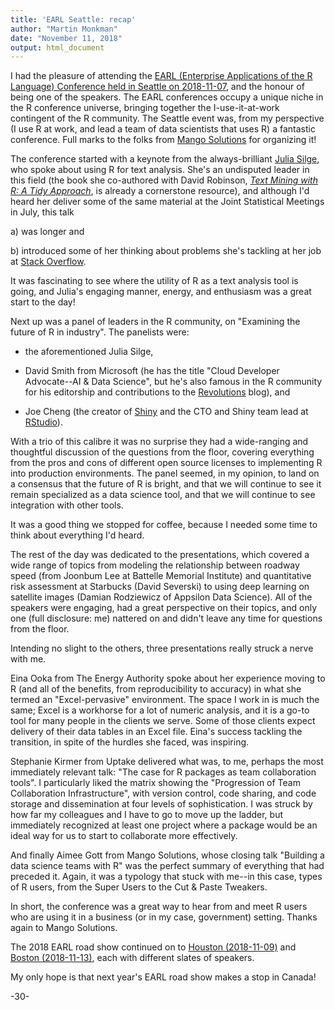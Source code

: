 ```yaml
---
title: 'EARL Seattle: recap'
author: "Martin Monkman"
date: "November 11, 2018"
output: html_document
---
```

<!--
Copyright 2018 Province of British Columbia

This work is licensed under the Creative Commons Attribution 4.0 International License.
To view a copy of this license, visit http://creativecommons.org/licenses/by/4.0/.
-->


I had the pleasure of attending the [EARL (Enterprise Applications of the R Language) Conference held in Seattle on 2018-11-07](https://earlconf.com/2018/seattle/), and the honour of being one of the speakers. The EARL conferences occupy a unique niche in the R conference universe, bringing together the I-use-it-at-work contingent of the R community. The Seattle event was, from my perspective (I use R at work, and lead a team of data scientists that uses R) a fantastic conference. Full marks to the folks from [Mango Solutions](https://www.mango-solutions.com/) for organizing it!

The conference started with a keynote from the always-brilliant [Julia Silge](https://juliasilge.com/), who spoke about using R for text analysis. She's an undisputed leader in this field (the book she co-authored with David Robinson, [_Text Mining with R: A Tidy Approach_](https://www.tidytextmining.com/), is already a cornerstone resource), and although I'd heard her deliver some of the same material at the Joint Statistical Meetings in July, this talk

a) was longer and

b) introduced some of her thinking about problems she's tackling at her job at [Stack Overflow](https://stackoverflow.com/).

It was fascinating to see where the utility of R as a text analysis tool is going, and Julia's engaging manner, energy, and enthusiasm was a great start to the day!

Next up was a panel of leaders in the R community, on "Examining the future of R in industry". The panelists were:

- the aforementioned Julia Silge, 

- David Smith from Microsoft (he has the title "Cloud Developer Advocate--AI & Data Science", but he's also famous in the R community for his editorship and contributions to the [Revolutions](https://blog.revolutionanalytics.com/) blog), and 

- Joe Cheng (the creator of [Shiny](https://shiny.rstudio.com/) and the CTO and Shiny team lead at [RStudio](https://www.rstudio.com/)).

With a trio of this calibre it was no surprise they had a wide-ranging and thoughtful discussion of the questions from the floor, covering everything from the pros and cons of different open source licenses to implementing R into production environments. The panel seemed, in my opinion, to land on a consensus that the future of R is bright, and that we will continue to see it remain specialized as a data science tool, and that we will continue to see integration with other tools.

It was a good thing we stopped for coffee, because I needed some time to think about everything I'd heard.

The rest of the day was dedicated to the presentations, which covered a wide range of topics from modeling the relationship between roadway speed (from Joonbum Lee at Battelle Memorial Institute) and quantitative risk assessment at Starbucks (David Severski) to using deep learning on satellite images (Damian Rodziewicz of Appsilon Data Science). All of the speakers were engaging, had a great perspective on their topics, and only one (full disclosure: me) nattered on and didn't leave any time for questions from the floor.

Intending no slight to the others, three presentations really struck a nerve with me.

Eina Ooka from The Energy Authority spoke about her experience moving to R (and all of the benefits, from reproducibility to accuracy) in what she termed an "Excel-pervasive" environment. The space I work in is much the same; Excel is a workhorse for a lot of numeric analysis, and it is a go-to tool for many people in the clients we serve. Some of those clients expect delivery of their data tables in an Excel file. Eina's success tackling the transition, in spite of the hurdles she faced, was inspiring.

Stephanie Kirmer from Uptake delivered what was, to me, perhaps the most immediately relevant talk: "The case for R packages as team collaboration tools". I particularly liked the matrix showing the "Progression of Team Collaboration Infrastructure", with version control, code sharing, and code storage and dissemination at four levels of sophistication. I was struck by how far my colleagues and I have to go to move up the ladder, but immediately recognized at least one project where a package would be an ideal way for us to start to collaborate more effectively. 

And finally Aimee Gott from Mango Solutions, whose closing talk "Building a data science teams with R" was the perfect summary of everything that had preceded it. Again, it was a typology that stuck with me--in this case, types of R users, from the Super Users to the Cut & Paste Tweakers.

In short, the conference was a great way to hear from and meet R users who are using it in a business (or in my case, government) setting. Thanks again to Mango Solutions.

The 2018 EARL road show continued on to [Houston (2018-11-09)](https://earlconf.com/2018/houston/) and [Boston (2018-11-13)](https://earlconf.com/2018/boston/), each with different slates of speakers.

My only hope is that next year's EARL road show makes a stop in Canada!



-30-








